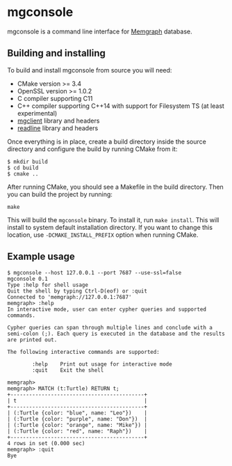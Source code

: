 # mgconsole

mgconsole is a command line interface for [Memgraph](https://memgraph.com)
database.

## Building and installing

To build and install mgconsole from source you will need:
  - CMake version >= 3.4
  - OpenSSL version >= 1.0.2
  - C compiler supporting C11
  - C++ compiler supporting C++14 with support for Filesystem TS (at least
    experimental)
  - [mgclient](https://github.com/memgraph/mgclient) library and headers
  - [readline](https://tiswww.case.edu/php/chet/readline/rltop.html) library
    and headers

Once everything is in place, create a build directory inside the source directory and configure the build by running CMake from it:

```
$ mkdir build
$ cd build
$ cmake ..
```

After running CMake, you should see a Makefile in the build directory. Then you can build the project by running:

```
make
```

This will build the `mgconsole` binary. To install it, run `make install`. This
will install to system default installation directory. If you want to change
this location, use `-DCMAKE_INSTALL_PREFIX` option when running CMake.

## Example usage

```
$ mgconsole --host 127.0.0.1 --port 7687 --use-ssl=false
mgconsole 0.1
Type :help for shell usage
Quit the shell by typing Ctrl-D(eof) or :quit
Connected to 'memgraph://127.0.0.1:7687'
memgraph> :help
In interactive mode, user can enter cypher queries and supported commands.

Cypher queries can span through multiple lines and conclude with a
semi-colon (;). Each query is executed in the database and the results
are printed out.

The following interactive commands are supported:

        :help    Print out usage for interactive mode
        :quit    Exit the shell

memgraph>
memgraph> MATCH (t:Turtle) RETURN t;
+-------------------------------------------+
| t                                         |
+-------------------------------------------+
| (:Turtle {color: "blue", name: "Leo"})    |
| (:Turtle {color: "purple", name: "Don"})  |
| (:Turtle {color: "orange", name: "Mike"}) |
| (:Turtle {color: "red", name: "Raph"})    |
+-------------------------------------------+
4 rows in set (0.000 sec)
memgraph> :quit
Bye
```
